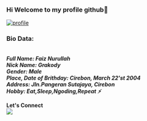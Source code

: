 ### Hi Welcome to my profile github👋

<!--
**Faiznurullah/Faiznurullah** is a ✨ _special_ ✨ repository because its `README.md` (this file) appears on your GitHub profile.

Here are some ideas to get you started:

- 🔭 I’m currently working on ...
- 🌱 I’m currently learning ...
- 👯 I’m looking to collaborate on ...
- 🤔 I’m looking for help with ...
- 💬 Ask me about ...
- 📫 How to reach me: ...
- 😄 Pronouns: ...
- ⚡ Fun fact: ...
-->

<a href='https://postimg.cc/xXhLJ38t' target='_blank'><img src='https://i.postimg.cc/xXhLJ38t/profile.png' border='0' alt='profile'/></a>
<h3><b>Bio Data:</b></h3><br>
<b><i>Full Name: Faiz Nurullah</i></b><br>
<b><i>Nick Name: Grakody</i></b><br>
<b><i>Gender: Male</i></b><br>
<b><i>Place, Date of Brithday: Cirebon, March 22'st 2004</i></b><br>
<b><i>Address: Jln.Pangeran Sutajaya, Cirebon</i></b><br>
<b><i>Hobby: Eat,Sleep,Ngoding,Repeat ⚡</i></b><br>

<b>Let's Connect</b><br>
<a href="https://Faiznurullah.xyz" target="blank"><img src="https://img.shields.io/badge/Website-https://Faiznurullah.xyz-green?" /></a><br>
